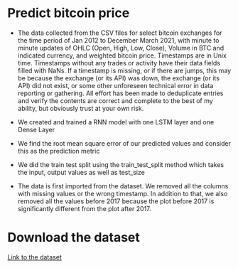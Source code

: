 # Predict bitcoin price

* The data collected from the CSV files for select bitcoin exchanges for the time period of Jan 2012 to December March 2021, with minute to minute updates of OHLC (Open, High, Low, Close), Volume in BTC and indicated currency, and weighted bitcoin price. Timestamps are in Unix time. Timestamps without any trades or activity have their data fields filled with NaNs. If a timestamp is missing, or if there are jumps, this may be because the exchange (or its API) was down, the exchange (or its API) did not exist, or some other unforeseen technical error in data reporting or gathering. All effort has been made to deduplicate entries and verify the contents are correct and complete to the best of my ability, but obviously trust at your own risk.  


* We created and trained a RNN model with one LSTM layer and one Dense Layer


* We find the root mean square error of our predicted values and consider this as the prediction metric


* We did the train test split using the train_test_split method which takes the input, output values as well as test_size


* The data is first imported from the dataset. We removed all the columns with missing values or the wrong timestamp. In addition to that, we also removed all the values before 2017 because the plot before 2017 is significantly different from the plot after 2017.


# Download the dataset 
[Link to the dataset](http://google.com)
